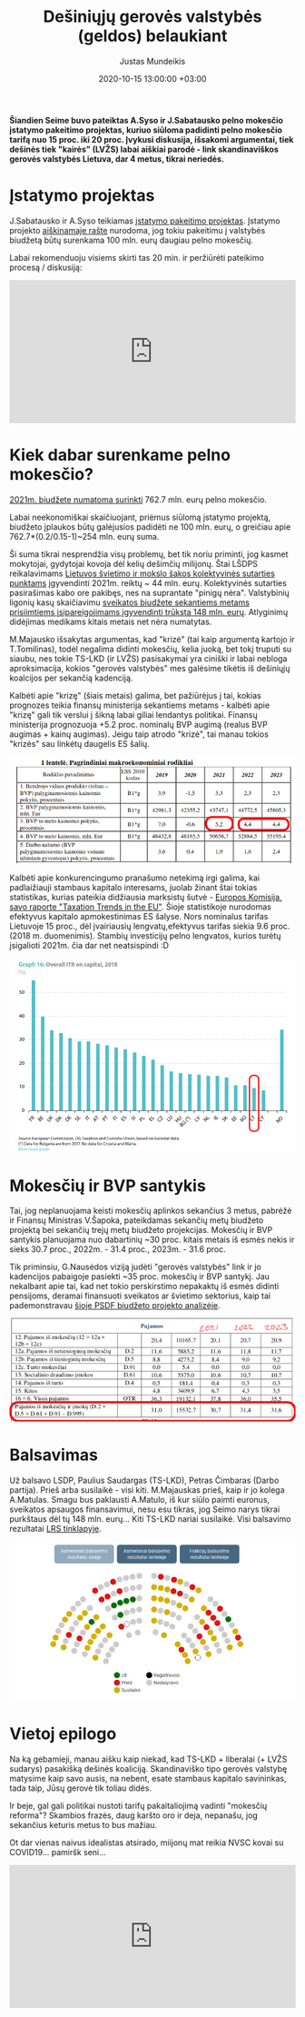 ﻿---
title: Dešiniųjų gerovės valstybės (geldos) belaukiant
date: 2020-10-15 13:00:00 +03:00
author: Justas Mundeikis
layout: post
comments: true
citation: true
image:  /assets/2020/10/20/nomoney.jpg
thumbnail: /assets/2020/10/20/thumb.nomoney.jpg
categories:
  - Biudžetas
tags:
  - 2021m. biudžetas
  - Mokesčiai
  - Biudžetas

---
**Šiandien Seime buvo pateiktas A.Syso ir J.Sabatausko pelno mokesčio įstatymo pakeitimo projektas, kuriuo siūloma padidinti pelno mokesčio tarifą nuo 15 proc. iki 20 proc. Įvykusi diskusija, išsakomi argumentai, tiek dešinės tiek "kairės" (LVŽS) labai aiškiai parodė - link skandinaviškos gerovės valstybės Lietuva, dar 4 metus, tikrai neriedės.**<!--more-->

# Įstatymo projektas

J.Sabatausko ir A.Syso teikiamas [įstatymo pakeitimo projektas](https://e-seimas.lrs.lt/portal/legalAct/lt/TAP/709142b0fbd311e993cb8c8daaf8ff8a). Įstatymo projekto [aiškinamaje rašte](https://e-seimas.lrs.lt/portal/legalAct/lt/TAK/d57bc380fbd311e993cb8c8daaf8ff8a?jfwid=nq76ms9xe) nurodoma, jog tokiu pakeitimu į valstybės biudžetą būtų surenkama 100 mln. eurų daugiau pelno mokesčių.

Labai rekomenduoju visiems skirti tas 20 min. ir peržiūrėti pateikimo procesą / diskusiją:

<div style="position: relative; overflow: hidden; padding-top: 50%;"><iframe style="position: absolute; top: 0;left: 0; width: 100%; height: 100%;border: 0;" src="https://www.youtube.com/embed/cql3k7NcGgQ" frameborder='0' scrolling='no' allowfullscreen></iframe></div>

# Kiek dabar surenkame pelno mokesčio?

[2021m. biudžete numatoma surinkti](https://finmin.lrv.lt/uploads/finmin/documents/files/2020-10-01%20VB%20pajamos.pdf) 762.7 mln. eurų pelno mokesčio.

Labai neekonomiškai skaičiuojant, priėmus siūlomą įstatymo projektą, biudžeto įplaukos būtų galėjusios padidėti ne 100 mln. eurų, o greičiau apie 762.7*(0.2/0.15-1)~254 mln. eurų suma.

Ši suma tikrai nesprendžia visų problemų, bet tik noriu priminti, jog kasmet mokytojai, gydytojai kovoja dėl kelių dešimčių milijonų. Štai LŠDPS reikalavimams [Lietuvos švietimo ir mokslo šakos kolektyvinės sutarties punktams](https://e-seimas.lrs.lt/portal/legalAct/lt/TAK/c3fd1b02e78611ea8d16c98db9b69006?jfwid=zjgvrtnlh) įgyvendinti 2021m. reiktų ~ 44 mln. eurų. Kolektyvinės sutarties pasirašimas kabo ore pakibęs, nes na suprantate "pinigų nėra".  Valstybinių ligonių kasų skaičiavimu [sveikatos biudžete sekantiems metams prisiimtiems įsipareigojimams įgyvendinti trūksta 148 mln. eurų](http://lithuanian-economy.net/2020/10/15/PSDF-biudzeto-projekto-aptarimas). Atlyginimų didėjimas medikams kitais metais net nėra numatytas.

M.Majausko išsakytas argumentas, kad "krizė" (tai kaip argumentą kartojo ir T.Tomilinas), todėl negalima didinti mokesčių, kelia juoką, bet tokį truputi su siaubu, nes tokie TS-LKD (ir LVŽS) pasisakymai yra ciniški ir labai nebloga aproksimacija, kokios "gerovės valstybės" mes galėsime tikėtis iš dešiniųjų koalcijos per sekančią kadenciją.

Kalbėti apie "krizę" (šiais metais) galima, bet pažiūrėjus į tai, kokias prognozes teikia finansų ministerija sekantiems metams - kalbėti apie "krizę" gali tik verslui į šikną labai giliai lendantys politikai. Finansų ministerija prognozuoja +5.2 proc. nominalų BVP augimą (realus BVP augimas + kainų augimas).  Jeigu taip atrodo "krizė", tai manau tokios "krizės" sau linkėtų daugelis ES šalių.

![](/assets/2020/10/20/gdpforecast.png)

Kalbėti apie konkurencingumo pranašumo netekimą irgi galima, kai padlaižiauji stambaus kapitalo interesams, juolab žinant štai tokias statistikas, kurias pateikia didžiausia marksistų šutvė - [Europos Komisija, savo raporte "Taxation Trends in the EU"](https://ec.europa.eu/taxation_customs/sites/taxation/files/taxation_trends_report_2020.pdf). Šioje statistikoje nurodomas efektyvus kapitalo apmokestinimas ES šalyse. Nors nominalus tarifas Lietuvoje 15 proc., dėl įvairiausių lengvatų,efektyvus tarifas siekia 9.6 proc. (2018 m. duomenimis). Stambių investicijų pelno lengvatos, kurios turėtų įsigalioti 2021m. čia dar net neatsispindi :D

![](/assets/2020/10/20/itr.png)


# Mokesčių ir BVP santykis

Tai, jog neplanuojama keisti mokesčių aplinkos sekančius 3 metus, pabrėžė ir Finansų Ministras V.Šapoka, pateikdamas sekančių metų biudžeto projektą bei sekančių trejų metų biudžeto projekcijas. Mokesčių ir BVP santykis planuojama nuo dabartinių ~30 proc. kitais metais iš esmės nekis ir sieks 30.7 proc., 2022m. - 31.4 proc., 2023m. - 31.6 proc.

Tik priminsiu, G.Nausėdos viziją judėti "gerovės valstybės" link ir jo kadencijos pabaigoje pasiekti ~35 proc. mokesčių ir BVP santykį. Jau nekalbant apie tai, kad net tokio perskirstimo nepakaktų iš esmės didinti pensijoms, deramai finansuoti sveikatos ar švietimo sektorius, kaip tai pademonstravau [šioje PSDF biudžeto projekto analizėje](http://lithuanian-economy.net/2020/10/15/PSDF-biudzeto-projekto-aptarimas).

![](/assets/2020/10/20/txgdp.png)

# Balsavimas

Už balsavo LSDP, Paulius Saudargas (TS-LKD), Petras Čimbaras (Darbo partija). Prieš arba susilaikė - visi kiti. M.Majauskas prieš, kaip ir jo kolega A.Matulas. Smagu bus paklausti A.Matulo, iš kur siūlo paimti euronus, sveikatos apsaugos finansavimui, nesu esu tikras, jog Seimo narys tikrai purkštaus dėl tų 148 mln. eurų... Kiti TS-LKD nariai susilaikė. Visi balsavimo rezultatai [LRS tinklapyje](https://www.lrs.lt/sip/portal.show?p_r=37067&p_bals_id=-39880).

![](/assets/2020/10/20/balsavimas.png)

# Vietoj epilogo

Na ką gebamieji, manau aišku kaip niekad, kad TS-LKD + liberalai (+ LVŽS sudarys) pasakišką dešinės koaliciją. Skandinaviško tipo gerovės valstybę matysime kaip savo ausis, na nebent, esate stambaus kapitalo savininkas, tada taip, Jūsų gerovė tik toliau didės.

Ir beje, gal gali politikai nustoti tarifų pakaitaliojimą vadinti "mokesčių reforma"? Skambios frazės, daug karšto oro ir deja, nepanašu, jog sekančius keturis metus to bus mažiau.

Ot dar vienas naivus idealistas atsirado, miijonų mat reikia NVSC kovai su COVID19... pamiršk seni...

<div style="position: relative; overflow: hidden; padding-top: 50%;"><iframe style="position: absolute; top: 0;left: 0; width: 100%; height: 100%;border: 0;" src="https://www.youtube.com/embed/f8vtZ56Zxco " frameborder='0' scrolling='no' allowfullscreen></iframe></div>
